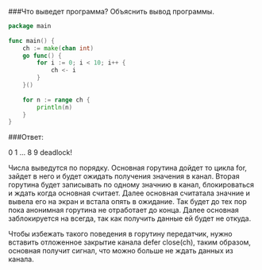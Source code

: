 ###Что выведет программа? Объяснить вывод программы.

```go
package main
 
func main() {
    ch := make(chan int)
    go func() {
        for i := 0; i < 10; i++ {
            ch <- i
        }
    }()
 
    for n := range ch {
        println(n)
    }
}
```

###Ответ:

0
1
...
8
9
deadlock!

Числа выведутся по порядку. Основная горутина дойдет то цикла for, зайдет в него и будет ожидать получения значения в канал. Вторая горутина будет записывать по одному значнию в канал, блокироваться и ждать когда основная считает. Далее основная считатала значние и вывела его на экран и встала опять в ожидание. Так будет до тех пор пока анонимная горутина не отработает до конца. Далее основная заблокируется на всегда, так как получить данные ей будет не откуда.

Чтобы избежать такого поведения в горутину передатчик, нужно вставить отложенное закрытие канала defer close(ch), таким образом, основная получит сигнал, что можно больше не ждать данных из канала.


